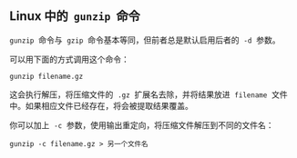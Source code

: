 ## Linux 中的  `gunzip`  命令

`gunzip`  命令与  `gzip`  命令基本等同，但前者总是默认启用后者的  `-d`  参数。

可以用下面的方式调用这个命令：

```
gunzip filename.gz
```

这会执行解压，将压缩文件的  `.gz`  扩展名去除，并将结果放进  `filename`  文件中。如果相应文件已经存在，将会被提取结果覆盖。

你可以加上  `-c`  参数，使用输出重定向，将压缩文件解压到不同的文件名：

```
gunzip -c filename.gz > 另一个文件名
```
